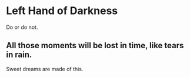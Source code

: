 # Left Hand of Darkness
Do or do not.


## All those moments will be lost in time, like tears in rain.
Sweet dreams are made of this.
